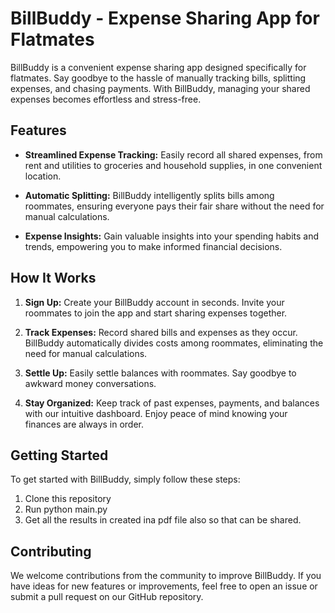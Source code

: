# BillBuddy - Expense Sharing App for Flatmates

BillBuddy is a convenient expense sharing app designed specifically for flatmates. Say goodbye to the hassle of manually tracking bills, splitting expenses, and chasing payments. With BillBuddy, managing your shared expenses becomes effortless and stress-free.

## Features

- **Streamlined Expense Tracking:** Easily record all shared expenses, from rent and utilities to groceries and household supplies, in one convenient location.
  
- **Automatic Splitting:** BillBuddy intelligently splits bills among roommates, ensuring everyone pays their fair share without the need for manual calculations.
  
- **Expense Insights:** Gain valuable insights into your spending habits and trends, empowering you to make informed financial decisions.

## How It Works

1. **Sign Up:** Create your BillBuddy account in seconds. Invite your roommates to join the app and start sharing expenses together.
  
2. **Track Expenses:** Record shared bills and expenses as they occur. BillBuddy automatically divides costs among roommates, eliminating the need for manual calculations.
  
3. **Settle Up:** Easily settle balances with roommates. Say goodbye to awkward money conversations.
  
4. **Stay Organized:** Keep track of past expenses, payments, and balances with our intuitive dashboard. Enjoy peace of mind knowing your finances are always in order.

## Getting Started

To get started with BillBuddy, simply follow these steps:
1. Clone this repository
2. Run python main.py
3. Get all the results in created ina  pdf file also so that can be shared.


## Contributing

We welcome contributions from the community to improve BillBuddy. If you have ideas for new features or improvements, feel free to open an issue or submit a pull request on our GitHub repository.



